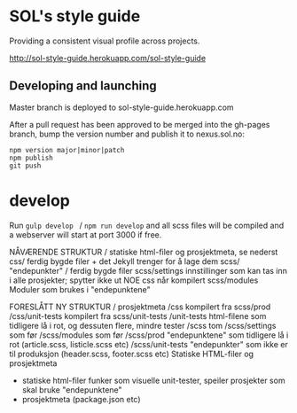 SOL's style guide
=================
Providing a consistent visual profile across projects.

http://sol-style-guide.herokuapp.com/sol-style-guide

Developing and launching
------------------------

Master branch is deployed to sol-style-guide.herokuapp.com

After a pull request has been approved to be merged into the gh-pages branch, bump the version number and publish it to nexus.sol.no:

    npm version major|minor|patch
    npm publish
    git push

# develop

Run `gulp develop ` / `npm run develop` and all scss files will be compiled and
  a webserver will start at port 3000 if free.



NÅVÆRENDE STRUKTUR
/             statiske html-filer og prosjektmeta, se nederst
css/          ferdig bygde filer + det Jekyll trenger for å lage dem
scss/         "endepunkter" / ferdig bygde filer
scss/settings innstillinger som kan tas inn i alle prosjekter; spytter ikke ut NOE css når kompilert
scss/modules  Moduler som brukes i "endepunktene"



FORESLÅTT NY STRUKTUR
/                prosjektmeta
/css             kompilert fra scss/prod
/css/unit-tests  kompilert fra scss/unit-tests
/unit-tests      html-filene som tidligere lå i rot, og dessuten flere, mindre tester
/scss            tom
/scss/settings   som før
/scss/modules    som før
/scss/prod       "endepunktene" som tidligere lå i rot (article.scss, listicle.scss etc)
/scss/unit-tests "endepunkter" som ikke er til produksjon (header.scss, footer.scss etc)
Statiske HTML-filer og prosjektmeta
* statiske html-filer funker som visuelle unit-tester, speiler prosjekter som skal bruke "endepunktene"
* prosjektmeta (package.json etc)
